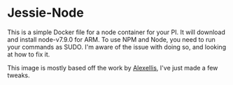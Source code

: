 # Jessie-Node

This is a simple Docker file for a node container for your PI. It will download and install node-v7.9.0 for ARM.
To use NPM and Node, you need to run your commands as SUDO. I'm aware of the issue with doing so, and looking at how to fix it.

This image is mostly based off the work by [Alexellis](https://github.com/alexellis/docker-arm), I've just made a few tweaks.
